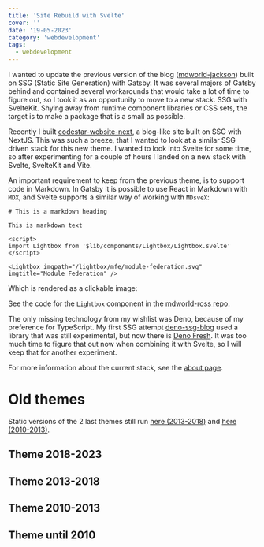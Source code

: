 ```yaml
---
title: 'Site Rebuild with Svelte'
cover: ''
date: '19-05-2023'
category: 'webdevelopment'
tags:
  - webdevelopment
---
```


<script>
import Lightbox from '$lib/components/Lightbox/Lightbox.svelte'
</script>

I wanted to update the previous version of the blog (<a
    href="https://github.com/mdvanes/mdworld-jackson">mdworld-jackson</a>) built on SSG (Static Site Generation) with Gatsby.
It was several majors of Gatsby behind and contained several workarounds that would take a lot of time to figure out, so I took it as an opportunity to move to a new stack. SSG with SvelteKit. Shying away from runtime component libraries or CSS sets, the target is to make a package that is a small as possible.

Recently I built [codestar-website-next](https://github.com/code-star/codestar-website-next), a
blog-like site built on SSG with NextJS. This was such a breeze, that I wanted to look at a
similar SSG driven stack for this new theme. I wanted to look into Svelte for some time, so after
experimenting for a couple of hours I landed on a new stack with Svelte, SvelteKit and Vite.

An important requirement to keep from the previous theme, is to support code in Markdown. In Gatsby it is possible to use React in Markdown with `MDX`, and Svelte supports a similar way of working with `MDsveX`:

```mdsvex
# This is a markdown heading

This is markdown text

<script>
import Lightbox from '$lib/components/Lightbox/Lightbox.svelte'
</script>

<Lightbox imgpath="/lightbox/mfe/module-federation.svg" imgtitle="Module Federation" />
```

Which is rendered as a clickable image:

<Lightbox imgpath="/lightbox/mfe/module-federation.svg" imgtitle="Module Federation" />

See the code for the `Lightbox` component in the [mdworld-ross repo](https://github.com/mdvanes/mdworld-ross/blob/main/src/lib/components/Lightbox/Lightbox.svelte).

The only missing technology from my wishlist was Deno, because of my preference for TypeScript. My
first SSG attempt [deno-ssg-blog](https://github.com/mdvanes/deno-ssg-blog) used a library that
was still experimental, but now there is [Deno Fresh](https://fresh.deno.dev/). It was too much
time to figure that out now when combining it with Svelte, so I will keep that for another
experiment.

For more information about the current stack, see the [about page](../about).

# Old themes

Static versions of the 2 last themes still run [here (2013-2018)](https://mdvanes.github.io/mdworld-ingram)
and [here (2010-2013)](https://mdvanes.github.io/mdworld-simon).

## Theme 2018-2023

<Lightbox imgpath="/lightbox/site-rebuild-with-svelte/theme-jackson.jpg" imgtitle="Theme 2018-2023" />

## Theme 2013-2018

<Lightbox imgpath="/lightbox/site-rebuild-with-svelte/theme-ingram.jpg" imgtitle="Theme 2013-2018" />

## Theme 2010-2013

<Lightbox imgpath="/lightbox/site-rebuild-with-svelte/theme-simon.jpg" imgtitle="Theme 2010-2013" />

## Theme until 2010

<Lightbox imgpath="https://mdvanes.github.io/mdworld-simon/sites/default/files/images/vorig_design.jpg" imgtitle="Theme until 2010" />
